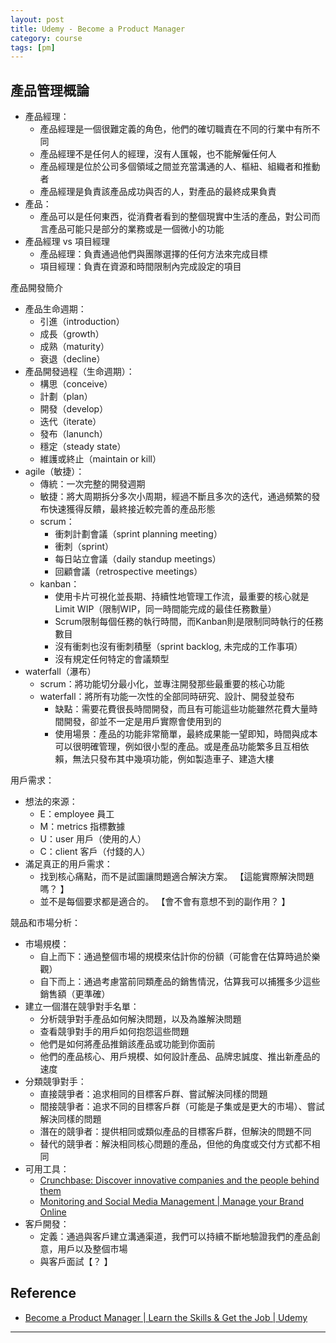 ```yaml
---
layout: post
title: Udemy - Become a Product Manager
category: course
tags: [pm]
---
```


## 產品管理概論

- 產品經理：
    - 產品經理是一個很難定義的角色，他們的確切職責在不同的行業中有所不同
    - 產品經理不是任何人的經理，沒有人匯報，也不能解僱任何人
    - 產品經理是位於公司多個領域之間並充當溝通的人、樞紐、組織者和推動者
    - 產品經理是負責該產品成功與否的人，對產品的最終成果負責
- 產品：
    - 產品可以是任何東西，從消費者看到的整個現實中生活的產品，對公司而言產品可能只是部分的業務或是一個微小的功能
- 產品經理 vs 項目經理
    - 產品經理：負責通過他們與團隊選擇的任何方法來完成目標
    - 項目經理：負責在資源和時間限制內完成設定的項目

產品開發簡介
- 產品生命週期：
    - 引進（introduction）
    - 成長（growth）
    - 成熟（maturity）
    - 衰退（decline）
- 產品開發過程（生命週期）：
    - 構思（conceive）
    - 計劃（plan）
    - 開發（develop）
    - 迭代（iterate）
    - 發布（lanunch）
    - 穩定（steady state）
    - 維護或終止（maintain or kill）
- agile（敏捷）：
    - 傳統：一次完整的開發週期
    - 敏捷：將大周期拆分多次小周期，經過不斷且多次的迭代，通過頻繁的發布快速獲得反饋，最終接近較完善的產品形態
    - scrum：
        - 衝刺計劃會議（sprint planning meeting）
        - 衝刺（sprint）
        - 每日站立會議（daily standup meetings）
        - 回顧會議（retrospective meetings）
    - kanban：
        - 使用卡片可視化並長期、持續性地管理工作流，最重要的核心就是Limit WIP（限制WIP，同一時間能完成的最佳任務數量）
        - Scrum限制每個任務的執行時間，而Kanban則是限制同時執行的任務數目
        - 沒有衝刺也沒有衝刺積壓（sprint backlog, 未完成的工作事項）
        - 沒有規定任何特定的會議類型
- waterfall（瀑布）
    - scrum：將功能切分最小化，並專注開發那些最重要的核心功能
    - waterfall：將所有功能一次性的全部同時研究、設計、開發並發布
        - 缺點：需要花費很長時間開發，而且有可能這些功能雖然花費大量時間開發，卻並不一定是用戶實際會使用到的
        - 使用場景：產品的功能非常簡單，最終成果能一望即知，時間與成本可以很明確管理，例如很小型的產品。或是產品功能繁多且互相依賴，無法只發布其中幾項功能，例如製造車子、建造大樓

用戶需求：
- 想法的來源：
    - E：employee 員工
    - M：metrics 指標數據
    - U：user 用戶（使用的人）
    - C：client 客戶（付錢的人）
- 滿足真正的用戶需求：
    - 找到核心痛點，而不是試圖讓問題適合解決方案。 【這能實際解決問題嗎？ 】
    - 並不是每個要求都是適合的。 【會不會有意想不到的副作用？ 】

競品和市場分析：
- 市場規模：
    - 自上而下：通過整個市場的規模來估計你的份額（可能會在估算時過於樂觀）
    - 自下而上：通過考慮當前同類產品的銷售情況，估算我可以捕獲多少這些銷售額（更準確）
- 建立一個潛在競爭對手名單：
    - 分析競爭對手產品如何解決問題，以及為誰解決問題
    - 查看競爭對手的用戶如何抱怨這些問題
    - 他們是如何將產品推銷該產品或功能到你面前
    - 他們的產品核心、用戶規模、如何設計產品、品牌忠誠度、推出新產品的速度
- 分類競爭對手：
    - 直接競爭者：追求相同的目標客戶群、嘗試解決同樣的問題
    - 間接競爭者：追求不同的目標客戶群（可能是子集或是更大的市場）、嘗試解決同樣的問題
    - 潛在的競爭者：提供相同或類似產品的目標客戶群，但解決的問題不同
    - 替代的競爭者：解決相同核心問題的產品，但他的角度或交付方式都不相同
- 可用工具：
    - [Crunchbase: Discover innovative companies and the people behind them](https://www.crunchbase.com/)
    - [Monitoring and Social Media Management | Manage your Brand Online](https://mention.com/en/)
- 客戶開發：
    - 定義：通過與客戶建立溝通渠道，我們可以持續不斷地驗證我們的產品創意，用戶以及整個市場
    - 與客戶面試【？ 】

## Reference

- [Become a Product Manager \| Learn the Skills & Get the Job \| Udemy](https://www.udemy.com/course/become-a-product-manager-learn-the-skills-get-a-job/learn/lecture/4749494#overview)

---